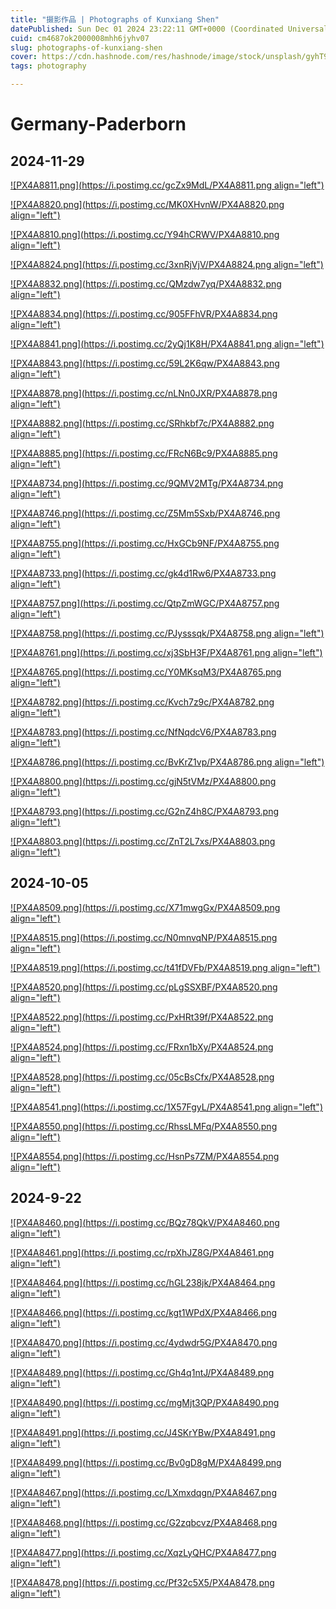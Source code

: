 ```yaml
---
title: "摄影作品 | Photographs of Kunxiang Shen"
datePublished: Sun Dec 01 2024 23:22:11 GMT+0000 (Coordinated Universal Time)
cuid: cm4687ok2000008mhh6jyhv07
slug: photographs-of-kunxiang-shen
cover: https://cdn.hashnode.com/res/hashnode/image/stock/unsplash/gyhT9Sb20XY/upload/a40e29cf84f05635eb8197d70f98ec27.jpeg
tags: photography

---
```


# Germany-Paderborn

## 2024-11-29

[![PX4A8811.png](https://i.postimg.cc/gcZx9MdL/PX4A8811.png align="left")](https://postimg.cc/3W38mFk3)

[![PX4A8820.png](https://i.postimg.cc/MK0XHvnW/PX4A8820.png align="left")](https://postimg.cc/8j5Tnkd3)

[![PX4A8810.png](https://i.postimg.cc/Y94hCRWV/PX4A8810.png align="left")](https://postimg.cc/gXWYMv4q)

[![PX4A8824.png](https://i.postimg.cc/3xnRjVjV/PX4A8824.png align="left")](https://postimg.cc/4YHss8SQ)

[![PX4A8832.png](https://i.postimg.cc/QMzdw7yq/PX4A8832.png align="left")](https://postimg.cc/zLnNRy5L)

[![PX4A8834.png](https://i.postimg.cc/905FFhVR/PX4A8834.png align="left")](https://postimg.cc/VrgcD2Jm)

[![PX4A8841.png](https://i.postimg.cc/2yQj1K8H/PX4A8841.png align="left")](https://postimg.cc/PvqncKDZ)

[![PX4A8843.png](https://i.postimg.cc/59L2K6qw/PX4A8843.png align="left")](https://postimg.cc/8skGjkY5)

[![PX4A8878.png](https://i.postimg.cc/nLNn0JXR/PX4A8878.png align="left")](https://postimg.cc/xkyr1ByM)

[![PX4A8882.png](https://i.postimg.cc/SRhkbf7c/PX4A8882.png align="left")](https://postimg.cc/Q90Rp5zM)

[![PX4A8885.png](https://i.postimg.cc/FRcN6Bc9/PX4A8885.png align="left")](https://postimg.cc/mzbvzV8q)

[![PX4A8734.png](https://i.postimg.cc/9QMV2MTg/PX4A8734.png align="left")](https://postimg.cc/KRdCrm0t)

[![PX4A8746.png](https://i.postimg.cc/Z5Mm5Sxb/PX4A8746.png align="left")](https://postimg.cc/21hM0gtM)

[![PX4A8755.png](https://i.postimg.cc/HxGCb9NF/PX4A8755.png align="left")](https://postimg.cc/sBJ8r7sJ)

[![PX4A8733.png](https://i.postimg.cc/gk4d1Rw6/PX4A8733.png align="left")](https://postimg.cc/nCs6DXGH)

[![PX4A8757.png](https://i.postimg.cc/QtpZmWGC/PX4A8757.png align="left")](https://postimg.cc/MMKLKHGJ)

[![PX4A8758.png](https://i.postimg.cc/PJysssqk/PX4A8758.png align="left")](https://postimg.cc/SYntCP8Z)

[![PX4A8761.png](https://i.postimg.cc/xj3SbH3F/PX4A8761.png align="left")](https://postimg.cc/Btbzrjyx)

[![PX4A8765.png](https://i.postimg.cc/Y0MKsqM3/PX4A8765.png align="left")](https://postimg.cc/8JK0FGFJ)

[![PX4A8782.png](https://i.postimg.cc/Kvch7z9c/PX4A8782.png align="left")](https://postimg.cc/t7ccpXQ8)

[![PX4A8783.png](https://i.postimg.cc/NfNqdcV6/PX4A8783.png align="left")](https://postimg.cc/3dDcwP3N)

[![PX4A8786.png](https://i.postimg.cc/BvKrZ1vp/PX4A8786.png align="left")](https://postimg.cc/cKd9XCwt)

[![PX4A8800.png](https://i.postimg.cc/gjN5tVMz/PX4A8800.png align="left")](https://postimg.cc/q66jz3VS)

[![PX4A8793.png](https://i.postimg.cc/G2nZ4h8C/PX4A8793.png align="left")](https://postimg.cc/XZx2hWkH)

[![PX4A8803.png](https://i.postimg.cc/ZnT2L7xs/PX4A8803.png align="left")](https://postimg.cc/bDBmyRM1)

## 2024-10-05

[![PX4A8509.png](https://i.postimg.cc/X71mwgGx/PX4A8509.png align="left")](https://postimg.cc/F7cTv3xJ)

[![PX4A8515.png](https://i.postimg.cc/N0mnvqNP/PX4A8515.png align="left")](https://postimg.cc/3yr126Qg)

[![PX4A8519.png](https://i.postimg.cc/t41fDVFb/PX4A8519.png align="left")](https://postimg.cc/hXBptvCZ)

[![PX4A8520.png](https://i.postimg.cc/pLgSSXBF/PX4A8520.png align="left")](https://postimg.cc/0z0ZMvFk)

[![PX4A8522.png](https://i.postimg.cc/PxHRt39f/PX4A8522.png align="left")](https://postimg.cc/cKDmhmdP)

[![PX4A8524.png](https://i.postimg.cc/FRxn1bXy/PX4A8524.png align="left")](https://postimg.cc/qhzG53Rq)

[![PX4A8528.png](https://i.postimg.cc/05cBsCfx/PX4A8528.png align="left")](https://postimg.cc/fkSK7mpg)

[![PX4A8541.png](https://i.postimg.cc/1X57FgyL/PX4A8541.png align="left")](https://postimg.cc/YGZxKCG3)

[![PX4A8550.png](https://i.postimg.cc/RhssLMFq/PX4A8550.png align="left")](https://postimg.cc/MfBmWJ18)

[![PX4A8554.png](https://i.postimg.cc/HsnPs7ZM/PX4A8554.png align="left")](https://postimg.cc/8j8bZsVk)

## 2024-9-22

[![PX4A8460.png](https://i.postimg.cc/BQz78QkV/PX4A8460.png align="left")](https://postimg.cc/svp4qyVY)

[![PX4A8461.png](https://i.postimg.cc/rpXhJZ8G/PX4A8461.png align="left")](https://postimg.cc/68cL604T)

[![PX4A8464.png](https://i.postimg.cc/hGL238jk/PX4A8464.png align="left")](https://postimg.cc/rdpGDr5j)

[![PX4A8466.png](https://i.postimg.cc/kgt1WPdX/PX4A8466.png align="left")](https://postimg.cc/yDsyz5dw)

[![PX4A8470.png](https://i.postimg.cc/4ydwdr5G/PX4A8470.png align="left")](https://postimg.cc/tZKFvvwv)

[![PX4A8489.png](https://i.postimg.cc/Gh4q1ntJ/PX4A8489.png align="left")](https://postimg.cc/1fZppTpf)

[![PX4A8490.png](https://i.postimg.cc/mgMjt3QP/PX4A8490.png align="left")](https://postimg.cc/bZyk5tVP)

[![PX4A8491.png](https://i.postimg.cc/J4SKrYBw/PX4A8491.png align="left")](https://postimg.cc/1fcDMHHM)

[![PX4A8499.png](https://i.postimg.cc/Bv0gD8gM/PX4A8499.png align="left")](https://postimg.cc/Hr6X1kFy)

[![PX4A8467.png](https://i.postimg.cc/LXmxdqgn/PX4A8467.png align="left")](https://postimg.cc/xkFvM1R2)

[![PX4A8468.png](https://i.postimg.cc/G2zqbcvz/PX4A8468.png align="left")](https://postimg.cc/MMMyDJPj)

[![PX4A8477.png](https://i.postimg.cc/XqzLyQHC/PX4A8477.png align="left")](https://postimg.cc/4HpVDbTf)

[![PX4A8478.png](https://i.postimg.cc/Pf32c5X5/PX4A8478.png align="left")](https://postimg.cc/w3NXRHRC)